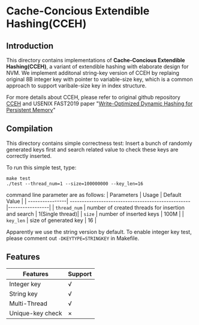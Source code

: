 # Cache-Concious Extendible Hashing(CCEH)
## Introduction
This directory contains implementations of **Cache-Concious Extendible Hashing(CCEH)**, a variant of 
extendible hashing with elaborate design for NVM. We implement additonal string-key version of CCEH by replaing 
original 8B integer key with pointer to variable-size key, which is a common approach to support varibale-size key
in index structure. 

For more details about CCEH, please refer to original github repository [CCEH](https://github.com/DICL/CCEH) 
and USENIX FAST2019 paper "[Write-Optimized Dynamic Hashing for Persistent Memory](https://www.usenix.org/conference/fast19/presentation/nam)"

## Compilation
This directory contains simple correctness test: Insert a bunch of randomly generated keys first and search related value
to check these keys are correctly inserted.

To run this simple test, type:
```
make test
./test --thread_num=1 --size=100000000 --key_len=16
```
command line parameter are as follows:
| Parameters      | Usage                                              | Default Value   |
| ----------------| -------------------------------------------------- |-----------------|
| ``thread_num``  | number of created threads for insertion and search | 1(Single thread)|
| ``size``        | number of inserted keys                            | 100M            |
| ``key_len``     | size of generated key                              | 16              |

Apparently we use the string version by default. To enable integer key test, please comment out ``-DKEYTYPE=STRINGKEY`` in Makefile.

## Features

| Features        |   Support   |
|-----------------|-------------|
| Integer key     |   √         |
| String  key     |   √         |
| Multi-Thread    |   √         |
| Unique-key check|   ×         |
